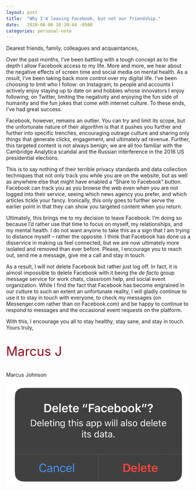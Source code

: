 ```yaml
---
layout: post
title:  "Why I'm leaving Facebook, but not our friendship."
date:   2020-06-06 16:20:44 -0500
categories: personal-note
---
```

Dearest friends, family, colleagues and acquaintances,

Over the past months, I’ve been battling with a tough concept as to the depth I allow Facebook access to my life. More and more, we hear about the negative effects of screen time and social media on mental health. As a result, I’ve been taking back more control over my digital life. I’ve been choosing to limit who I follow: on Instagram, to people and accounts I actively enjoy staying up to date on and hobbies whose innovators I enjoy following; on Twitter, limiting the negativity and enjoying the fun side of humanity and the fun jokes that come with internet culture. To these ends, I’ve had great success.

Facebook, however, remains an outlier. You can try and limit its scope, but the unfortunate nature of their algorithm is that it pushes you further and further into specific trenches, encouraging outrage culture and sharing only things that generate clicks, engagement, and ultimately ad revenue. Further, this targeted content is not always benign; we are all too familiar with the Cambridge Analytica scandal and the Russian interference in the 2016 US presidential elections.

This is to say nothing of their terrible privacy standards and data collection techniques that not only track you while you are on the website, but as well as anywhere else that might have enabled a “Share to Facebook” button. Facebook can track you as you browse the web even when you are not logged into their service, seeing which news agency you prefer, and which articles tickle your fancy. Ironically, this only goes to further serve the earlier point in that they can show you targeted content when you return.

Ultimately, this brings me to my decision to leave Facebook. I’m doing so because I’d rather use that time to focus on myself, my relationships, and my mental health. I do not want anyone to take this as a sign that I am trying to distance myself – rather the opposite. I think that Facebook has done us a disservice in making us feel connected, but we are now ultimately more isolated and removed than ever before. Please, I encourage you to reach out, send me a message, give me a call and stay in touch.

As a result, I will not delete Facebook but rather just log off. In fact, it is almost impossible to delete Facebook with it being the *de facto* group message service for work chats, classroom help, and social event organization. While I find the fact that Facebook has become engrained in our culture to such an extent an unfortunate reality, I will gladly continue to use it to stay in touch with everyone, to check my messages (on Messenger.com rather than on Facebook.com) and be happy to continue to respond to messages and the occasional event requests on the platform.

With this, I encourage you all to stay healthy, stay sane, and stay in touch. Yours truly,
<p class="caveat-font" style="font-size: 35px; color: #960018;">Marcus J</p>
Marcus Johnson

![delete-facebook](/assets/images/goodbye-facebook.png)